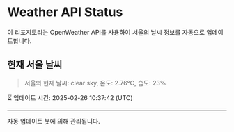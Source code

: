 
# Weather API Status

이 리포지토리는 OpenWeather API를 사용하여 서울의 날씨 정보를 자동으로 업데이트합니다.

## 현재 서울 날씨
> 서울의 현재 날씨: clear sky, 온도: 2.76°C, 습도: 23%

⏳ 업데이트 시간: 2025-02-26 10:37:42 (UTC)

---
자동 업데이트 봇에 의해 관리됩니다.
